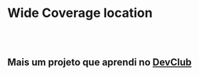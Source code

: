 <h1>Wide Coverage location</h1>
<br>
<br>
<h2>Mais um projeto que aprendi no <a href="https://rodolfomori.com.br/devclub">DevClub</a> </h2>
